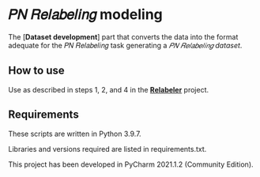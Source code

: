 # 𝑃𝑁 𝑅𝑒𝑙𝑎𝑏𝑒𝑙𝑖𝑛𝑔 modeling

The [**Dataset development**] part that converts the data into the format adequate for the 𝑃𝑁 𝑅𝑒𝑙𝑎𝑏𝑒𝑙𝑖𝑛𝑔 task generating a *𝑃𝑁 𝑅𝑒𝑙𝑎𝑏𝑒𝑙𝑖𝑛𝑔 dataset*.

## How to use
Use as described in steps 1, 2, and 4 in the [**Relabeler**](../) project.

## Requirements
These scripts are written in Python 3.9.7.

Libraries and versions required are listed in requirements.txt.

This project has been developed in PyCharm 2021.1.2 (Community Edition).
